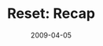 ---
layout: message
category: message
series: "Reset"
title: "Reset: Recap"
date: 2009-04-05
program-description: ""
program: "http://www.crossroads.net/players/media/hq/04_0405Program.pdf"
program-title: "Reset: Recap (Program)"
video-description: "In this talk Brian Tome recaps our Reset journey and discusses where we're headed next."
video-title: "Reset&#58; Recap"
video: "https://s3.amazonaws.com/crossroadsvideomessages/Reset7.mp4"
video-poster: "https://www.crossroads.net/uploadedfiles/Reset7-still.jpg"
audio-description: "Brian Tome recaps the Reset journey and discusses where we go from here."
audio: "http://s3.amazonaws.com/crossroadsaudiomessages/Reset7-edit.mp3"
audio-title: "Reset&#58; Recap"
audio-duration: "33:28"
---